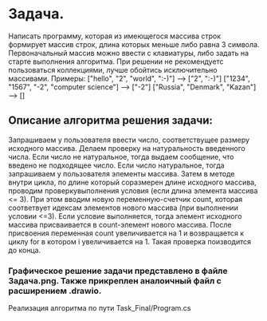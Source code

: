 # Задача.
Написать программу, которая из имеющегося массива строк 
формирует массив строк, длина которых меньше либо равна 3 символа.
Первоначальный массив можно ввести с клавиатуры, либо задать на старте выполнения алгоритма.
При решении не рекомендуетс пользоваться коллекциями, лучше обойтись исключительно массивами.
Примеры:
["hello", "2", "world", ":-)"] --> ["2", ":-)"]
["1234", "1567", "-2", "computer science"] --> ["-2"]
["Russia", "Denmark", "Kazan"] --> []

## Описание алгоритма решения задачи:

Запрашиваем у пользователя ввести число, соответствущее размеру исходного массива.
Делаем проверку на натуральность введенного числа.
Если число не натуральное, тогда выдаем сообщение, что введено не подходящее число.
Если число натуральное, тогда запрашиваем у пользователя элементы массива.
Затем в методе внутри цикла, по длине который соразмерен длине исходного массива, проводим проверкувыполнения условия (если длина элемента массива <= 3). При этом вводим новую переменную-счетчик count, которая соответвует идексам элементов нового массива (при выполнении условии <=3). 
Если условие выполняется, тогда элемент исходного массива присваивается в count-элемент нового массива. После присвоения переменная count увеличивается на 1 и возвращается к циклу for в котором i увеличивается на 1. Такая проверка поизводится до конца.

### Графическое решение задачи представлено в файле Задача.png. Также прикреплен аналоичный файл с расширением .drawio.

Реализация алгоритма по пути Task_Final/Program.cs
